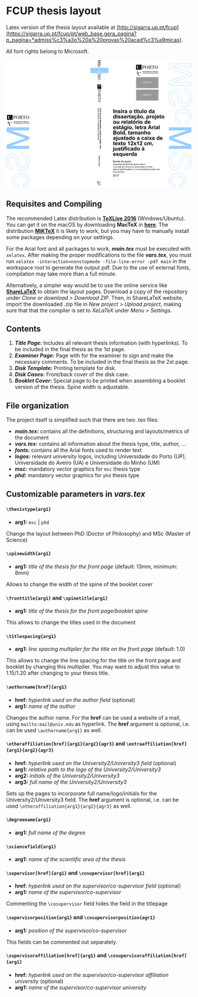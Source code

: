 # FCUP thesis layout 

Latex version of the thesis layout available at [http://sigarra.up.pt/fcup](https://sigarra.up.pt/fcup/pt/web_base.gera_pagina?p_pagina=*admiss%c3%a3o%20a%20provas%20acad%c3%a9micas).

All font rights belong to Microsoft.

![Example booklet cover](main.png)


## Requisites and Compiling

The recommended Latex distribution is [**TeXLive 2016**](https://www.tug.org/texlive) (Windows/Ubuntu). You can get it on the macOS by downloading **MacTeX** in [**here**](https://www.tug.org/mactex). The distribution [**MiKTeX**](https://miktex.org/) it is likely to work, but you may have to manually install some packages depending on your settings. 

For the Arial font and all packages to work, **_main.tex_** must be executed with `xelatex`. After making the proper modifications to the file **_vars.tex_**, you must run `xelatex -interaction=nonstopmode -file-line-error -pdf main` in the workspace root to generate the output pdf. Due to the use of external fonts, compilation may take more than a full minute.

Alternatively, a simpler way would be to use the online service like [**ShareLaTeX**](https://www.sharelatex.com) to obtain the layout pages. Download a copy of the repository under _Clone or download > Download ZIP_. Then, in ShareLaTeX website, import the downloaded .zip file in _New project > Upload project_, making sure that that the compiler is set to _XeLaTeX_ under _Menu > Settings_.


## Contents

1. **_Title Page:_** Includes all relevant thesis information (with hyperlinks). To be included in the final thesis as the 1st page.
2. **_Examiner Page:_** Page with for the examiner to sign and make the necessary comments. To be included in the final thesis as the 2st page.
3. **_Disk Template:_** Printing template for disk.
4. **_Disk Cases:_** Front/back cover of the disk case.
5. **_Booklet Cover:_** Special page to be printed when assembling a booklet version of the thesis. Spine width is adjustable.


## File organization

The project itself is simplified such that there are two .tex files:
- **_main.tex:_** contains all the definitions, structuring and layouts/metrics of the document
- **_vars.tex:_** contains all information about the thesis type, title, author, ...
- **_fonts:_** contains all the Arial fonts used to render text
- **_logos:_** relevant university logos, including Universidade do Porto (UP), Universidade do Aveiro (UA) e Universidade do Minho (UM)
- **_msc:_** mandatory vector graphics for `msc` thesis type
- **_phd:_** mandatory vector graphics for `phd` thesis type


## Customizable parameters in **_vars.tex_**

#### `\thesistype{arg1}` 

- **arg1:**  `msc` | `phd`

Change the layout between PhD (Doctor of Philosophy) and MSc (Master of Science)

#### `\spinewidth{arg1}` 

- **arg1:** _title of the thesis for the front page_ (default: 13mm, minimum: 8mm)

Allows to change the width of the spine of the booklet cover

#### `\fronttitle{arg1}` and `\spinetitle{arg1}` 

- **arg1:**  _title of the thesis for the front page/booklet spine_

This allows to change the titles used in the document

#### `\titlespacing{arg1}`

- **arg1:**  _line spacing multiplier for the title on the front page_ (default: 1.0)

This allows to change the line spacing for the title on the front page and booklet by changing this multiplier. You may want to adjust this value to 1.15/1.20 after changing to your thesis title.

#### `\authorname[href]{arg1}` 

- **href:** _hyperlink used on the author field_ (optional)
- **arg1:** _name of the author_

Changes the author name. For the **href** can be used a website of a mail, using `mailto:mail@univ.edu` as hyperlink.
The **href** argument is optional, i.e. can be used `\authorname{arg1}` as well.

#### `\otheraffiliation[href]{arg1}{arg2}{agr3}` and `\extraaffiliation[href]{arg1}{arg2}{agr3}`

- **href:** _hyperlink used on the University2/University3 field_ (optional)
- **arg1:** _relative path to the logo of the University2/University3_
- **arg2:** _initials of the University2/University3_
- **arg3:** _full name of the University2/University3_

Sets up the pages to incorporate full name/logo/initials for the University2/University3 field.
The **href** argument is optional, i.e. can be used `\otheraffiliation{arg1}{arg2}{agr3}` as well.

#### `\degreename{arg1}` 

- **arg1:** _full name of the degree_

#### `\sciencefield{arg1}` 

- **arg1:** _name of the scientific area of the thesis_

#### `\supervisor[href]{arg1}` and `\cosupervisor[href]{arg1}`

- **href:** _hyperlink used on the supervisor/co-supervisor field_ (optional)
- **arg1:** _name of the supervisor/co-supervisor_

Commenting the `\cosupervisor` field hides the field in the titlepage

#### `\supervisorposition{arg1}` and `\cosupervisorposition{agr1}`

- **arg1:** _position of the supervisor/co-supervisor_

This fields can be commented out separately.

#### `\supervisoraffiliation[href]{arg1}` and `\cosupervisoraffiliation[href]{arg1}`

- **href:** _hyperlink used on the supervisor/co-supervisor affiliation university_ (optional)
- **arg1:** _name of the supervisor/co-supervisor university_
